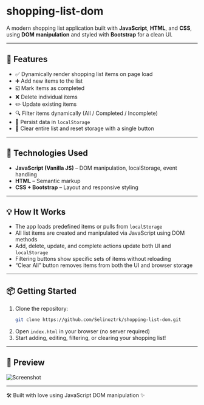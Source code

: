 # shopping-list-dom

A modern shopping list application built with **JavaScript**, **HTML**, and **CSS**, using **DOM manipulation** and styled with **Bootstrap** for a clean UI.

---

## 🚀 Features

- ✅ Dynamically render shopping list items on page load  
- ➕ Add new items to the list  
- ☑️ Mark items as completed  
- ❌ Delete individual items  
- ✏️ Update existing items  
- 🔍 Filter items dynamically (All / Completed / Incomplete)  
- 💾 Persist data in `localStorage`  
- 🧹 Clear entire list and reset storage with a single button

---

## 🧪 Technologies Used

- **JavaScript (Vanilla JS)** – DOM manipulation, localStorage, event handling  
- **HTML** – Semantic markup  
- **CSS + Bootstrap** – Layout and responsive styling  

---

## 💡 How It Works

- The app loads predefined items or pulls from `localStorage`
- All list items are created and manipulated via JavaScript using DOM methods
- Add, delete, update, and complete actions update both UI and `localStorage`
- Filtering buttons show specific sets of items without reloading
- “Clear All” button removes items from both the UI and browser storage

---

## 📦 Getting Started

1. Clone the repository:
   ```bash
   git clone https://github.com/Selinoztrk/shopping-list-dom.git
   ```
2. Open `index.html` in your browser (no server required)
3. Start adding, editing, filtering, or clearing your shopping list!

---

## 📸 Preview
![Screenshot](screenshot.png)

---

🛠 Built with love using JavaScript DOM manipulation ✨
